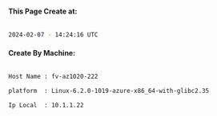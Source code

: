 
   
#### This Page Create at:

```bash

2024-02-07 - 14:24:16 UTC

```

#### Create By Machine:

```bash

Host Name : fv-az1020-222

platform  : Linux-6.2.0-1019-azure-x86_64-with-glibc2.35

Ip Local  : 10.1.1.22

```

